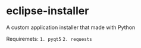 # eclipse-installer
A custom application installer that made with Python

Requiremets:
  `1. pyqt5`
  `2. requests`
